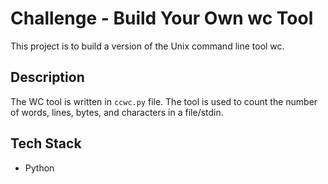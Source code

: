 # Challenge - Build Your Own wc Tool

This project is to build a version of the Unix command line tool wc. 

## Description
The WC tool is written in `ccwc.py` file. The tool is used to count the number of words, lines, bytes, and characters in a file/stdin.

## Tech Stack
* Python
